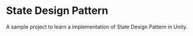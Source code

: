 # State Design Pattern
 A sample project to learn a implementation of State Design Pattern in Unity.
